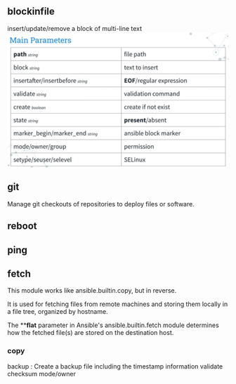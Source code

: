 ## blockinfile

insert/update/remove a block of multi-line text
![blockinfile](blockinfile.png)

## git

Manage git checkouts of repositories to deploy files or software.

## reboot

## ping

## fetch

This module works like ansible.builtin.copy, but in reverse.

It is used for fetching files from remote machines and storing them locally in a file tree, organized by hostname.


The ****flat** parameter in Ansible's ansible.builtin.fetch module determines how the fetched file(s) are stored on the destination host.

### copy
backup : Create a backup file including the timestamp information
validate
checksum
mode/owner